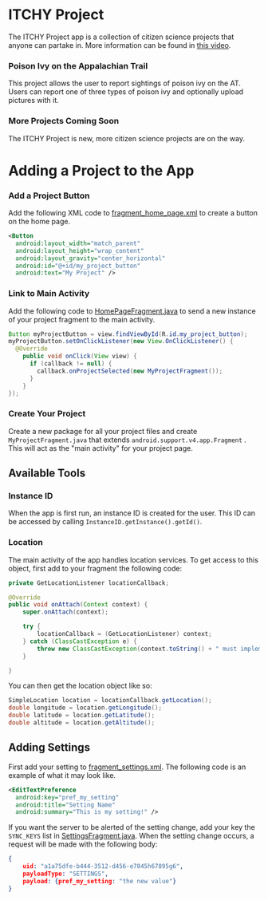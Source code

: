 
# ITCHY Project
The ITCHY Project app is a collection of citizen science projects that anyone can partake in. More information can be found in [this video](https://www.youtube.com/watch?v=v-eHn1Zhlx4).

### Poison Ivy on the Appalachian Trail
This project allows the user to report sightings of poison ivy on the AT. Users can report one of three types of poison ivy and optionally upload pictures with it.

### More Projects Coming Soon
The ITCHY Project is new, more citizen science projects are on the way.

# Adding a Project to the App

### Add a Project Button
Add the following XML code to [fragment_home_page.xml](../master/app/src/main/res/layout/fragment_home_page.xml) to create a button on the home page.
```xml
<Button  
  android:layout_width="match_parent"  
  android:layout_height="wrap_content"  
  android:layout_gravity="center_horizontal"  
  android:id="@+id/my_project_button"  
  android:text="My Project" />
```

### Link to Main Activity
Add the following code to [HomePageFragment.java](../master/app/src/main/java/com/hci_capstone/poison_ivy_tracker/HomePageFragment.java) to send a new instance of your project fragment to the main activity.
```java
Button myProjectButton = view.findViewById(R.id.my_project_button);  
myProjectButton.setOnClickListener(new View.OnClickListener() {  
  @Override  
    public void onClick(View view) {  
      if (callback != null) {  
	    callback.onProjectSelected(new MyProjectFragment());  
      }  
    }  
});
```

### Create Your Project
Create a new package for all your project files and create ``MyProjectFragment.java``  that extends ``android.support.v4.app.Fragment`` . This will act as the "main activity" for your project page.

## Available Tools
### Instance ID
When the app is first run, an instance ID is created for the user. This ID can be accessed by calling ``InstanceID.getInstance().getId()``.

### Location
The main activity of the app handles location services. To get access to this object, first add to your fragment the following code:
```java
private GetLocationListener locationCallback;

@Override
public void onAttach(Context context) {
    super.onAttach(context);

    try {
        locationCallback = (GetLocationListener) context;
    } catch (ClassCastException e) {
        throw new ClassCastException(context.toString() + " must implement GetLocationListener.");
    }

}
```
You can then get the location object like so:
```java
SimpleLocation location = locationCallback.getLocation();
double longitude = location.getLongitude();
double latitude = location.getLatitude();
double altitude = location.getAltitude();
```
## Adding Settings
First add your setting to [fragment_settings.xml](../master/app/src/main/res/xml/fragment_settings.xml). The following code is an example of what it may look like.
```xml
<EditTextPreference
  android:key="pref_my_setting"
  android:title="Setting Name"
  android:summary="This is my setting!" />
  ```
If you want the server to be alerted of the setting change, add your key the ``SYNC_KEYS`` list in [SettingsFragment.java](../master/app/src/main/java/com/hci_capstone/poison_ivy_tracker/SettingsFragment.java). When the setting change occurs, a request will be made with the following body:
```json
{
	uid: "a1a75dfe-b444-3512-d456-e7845h67895g6",
	payloadType: "SETTINGS",
	payload: {pref_my_setting: "the new value"}
}
```